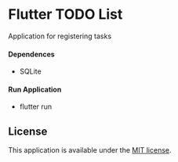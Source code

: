 # Flutter TODO List
Application for registering tasks

#### Dependences
* SQLite 

#### Run Application
* flutter run

## License

This application is available under the
[MIT license](https://opensource.org/licenses/MIT).
